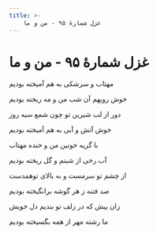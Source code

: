 ```yaml
---
title: >-
    غزل شمارهٔ ۹۵ - من و ما
---
```

# غزل شمارهٔ ۹۵ - من و ما

<div class="b" id="bn1"><div class="m1"><p>مهتاب و سرشکی به هم آمیخته بودیم</p></div>
<div class="m2"><p>خوش رویهم آن شب من و مه ریخته بودیم</p></div></div>
<div class="b" id="bn2"><div class="m1"><p>دور از لب شیرین تو چون شمع سیه روز</p></div>
<div class="m2"><p>خوش آتش و آبی به هم آمیخته بودیم</p></div></div>
<div class="b" id="bn3"><div class="m1"><p>با گریه خونین من و خنده مهتاب</p></div>
<div class="m2"><p>آب رخی از شبنم و گل ریخته بودیم</p></div></div>
<div class="b" id="bn4"><div class="m1"><p>از چشم تو سرمست و به بالای توهمدست</p></div>
<div class="m2"><p>صد فتنه ز هر گوشه برانگیخته بودیم</p></div></div>
<div class="b" id="bn5"><div class="m1"><p>زان پیش که در زلف تو بندیم دل خویش</p></div>
<div class="m2"><p>ما رشته مهر از همه بگسیخته بودیم</p></div></div>
